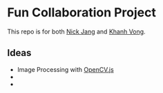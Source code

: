 # Fun Collaboration Project 

This repo is for both [Nick Jang](https://github.com/sjang1594) and [Khanh Vong](https://github.com/kvong).


## Ideas
- Image Processing with [OpenCV.js](https://docs.opencv.org/4.4.0/df/df7/tutorial_js_table_of_contents_setup.html)
- 
- 
